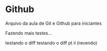 # Github

Arquivo da aula de Git e Github para iniciantes


Fazendo mais testes...

testando o diff
testando o diff pt ii (revendo)
